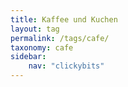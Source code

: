 ```yaml
---
title: Kaffee und Kuchen
layout: tag
permalink: /tags/cafe/
taxonomy: cafe
sidebar:
    nav: "clickybits"
---
```

